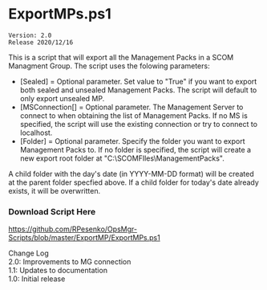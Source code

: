 # ExportMPs.ps1
    Version: 2.0
    Release 2020/12/16
  
This is a script that will export all the Management Packs in a SCOM Managment Group.
The script uses the folowing parameters:

 - [Sealed] = Optional parameter. Set value to "True" if you want to export both sealed and unsealed Management Packs.  The script will default to only export unsealed MP.
 - [MSConnection[] = Optional parameter. The Management Server to connect to when obtaining the list of Management Packs.  If no MS is specified, the script will use the existing connection or try to connect to localhost. 
 - [Folder] = Optional parameter. Specify the folder you want to export Management Packs to.  If no folder is specified, the script will create a new export root folder at "C:\SCOMFIles\ManagementPacks".  

 A child folder with the day's date (in YYYY-MM-DD format) will be created at the parent folder specfied above.  If a child folder for today's date already exists, it will be overwritten.

 ### Download Script Here 
 https://github.com/RPesenko/OpsMgr-Scripts/blob/master/ExportMP/ExportMPs.ps1
 
Change Log  
2.0: Improvements to MG connection  
1.1: Updates to documentation   
1.0: Initial release  